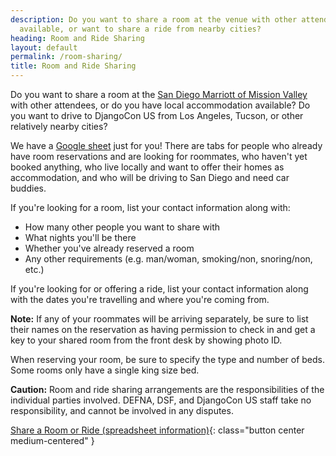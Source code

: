 ```yaml
---
description: Do you want to share a room at the venue with other attendees, have accommodation
  available, or want to share a ride from nearby cities?
heading: Room and Ride Sharing
layout: default
permalink: /room-sharing/
title: Room and Ride Sharing
---
```


Do you want to share a room at the [San Diego Marriott of Mission Valley](/venue/#welcome) with other attendees, or do you have local accommodation available? Do you want to drive to DjangoCon US from Los Angeles, Tucson, or other relatively nearby cities?

We have a [Google sheet](https://docs.google.com/spreadsheets/d/1-O7vSIeSls_xH9w9QVjVrVjgmEciKGduKQRMocCskkk/edit#gid=1494429576) just for you! There are tabs for people who already have room
reservations and are looking for roommates, who haven't yet booked anything, who live locally and want to offer
their homes as accommodation, and who will be driving to San Diego and need car buddies.

If you're looking for a room, list your contact information along with:

- How many other people you want to share with
- What nights you'll be there
- Whether you've already reserved a room
- Any other requirements (e.g. man/woman, smoking/non, snoring/non, etc.)

If you're looking for or offering a ride, list your contact information along with the dates you're travelling and where you're coming from.

**Note:** If any of your roommates will be arriving separately, be sure to list their names on the reservation as having permission to check in and get a key to your shared room from the front desk by showing photo ID.

When reserving your room, be sure to specify the type and number of beds. Some rooms only have a single king size bed.

**Caution:** Room and ride sharing arrangements are the responsibilities of the individual parties involved. DEFNA, DSF, and DjangoCon US staff take no responsibility, and cannot be involved in any disputes.

[Share a Room or Ride (spreadsheet information)](https://docs.google.com/spreadsheets/d/1-O7vSIeSls_xH9w9QVjVrVjgmEciKGduKQRMocCskkk/edit#gid=1494429576
){: class="button center medium-centered" }
